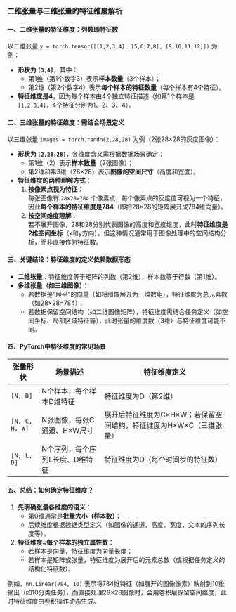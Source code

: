 ### 二维张量与三维张量的特征维度解析  


#### 一、二维张量的特征维度：列数即特征数  
以二维张量 `y = torch.tensor([[1,2,3,4], [5,6,7,8], [9,10,11,12]])` 为例：  
- **形状为 `[3,4]`**，其中：  
  - 第1维（第1个数字3）表示**样本数量**（3个样本）；  
  - 第2维（第2个数字4）表示**每个样本的特征数量**（每个样本有4个特征）。  
- **特征维度是4**，因为每个样本由4个独立特征描述（如第1个样本是 `[1,2,3,4]`，4个特征分别为1、2、3、4）。  


#### 二、三维张量的特征维度：需结合场景定义  
以三维张量 `images = torch.randn(2,28,28)` 为例（2张28×28的灰度图像）：  
- **形状为 `[2,28,28]`**，各维度含义需根据数据场景确定：  
  - 第1维（2）表示**样本数量**（2张图像）；  
  - 第2维和第3维（28×28）表示**图像的空间尺寸**（高度和宽度）。  
- **特征维度的两种理解方式**：  
  1. **按像素点视为特征**：  
     每张图像有 `28×28=784` 个像素点，每个像素点的灰度值可视为一个特征，因此**每个样本的特征维度是784**（即把28×28的矩阵展开成784维向量）。  
  2. **按空间维度理解**：  
     若不展开图像，28和28分别代表图像的高度和宽度维度，此时**特征维度是2维空间坐标**（x和y方向），但这种情况通常用于图像处理中的空间结构分析，而非直接作为特征数。  


#### 三、关键结论：特征维度的定义依赖数据形态  
- **二维张量**：特征维度等于矩阵的列数（第2维），样本数等于行数（第1维）。  
- **多维张量（如三维图像）**：  
  - 若数据是“展平”的向量（如将图像展开为一维数组），特征维度为总元素数（如28×28=784）；  
  - 若数据保留空间结构（如二维图像矩阵），特征维度需结合任务定义（如空间坐标、局部区域特征等），此时张量的维度数（3维）与特征维度可能不同。  


#### 四、PyTorch中特征维度的常见场景  
| 张量形状       | 场景描述                     | 特征维度定义                |  
|----------------|-----------------------------|---------------------------|  
| `[N, D]`       | N个样本，每个样本D维特征     | 特征维度为D（第2维）        |  
| `[N, C, H, W]` | N张图像，每张C通道、H×W尺寸 | 展开后特征维度为C×H×W；若保留空间结构，特征维度为H×W×C（三维张量） |  
| `[N, L, D]`    | N个序列，每个序列L长度、D维特征 | 特征维度为D（每个时间步的特征数） |  


#### 五、总结：如何确定特征维度？  
1. **先明确张量各维度的语义**：  
   - 第0维通常是**批量大小（样本数）**；  
   - 后续维度根据数据类型定义（如图像的通道、高度、宽度，文本的序列长度等）。  
2. **特征维度=每个样本的独立属性数**：  
   - 若样本是向量，特征维度为向量长度；  
   - 若样本是矩阵或张量，特征维度为展开后的元素总数（或根据任务定义的结构化特征数）。  

例如，`nn.Linear(784, 10)` 表示将784维特征（如展开的图像像素）映射到10维输出（如10分类任务），而直接处理28×28图像时，会用卷积层保留空间维度，此时特征维度由卷积操作动态生成。